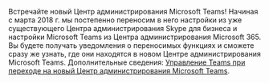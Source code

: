 Встречайте новый Центр администрирования Microsoft Teams! Начиная с марта 2018 г. мы постепенно переносим в него настройки из уже существующего Центра администрирования Skype для бизнеса и настройки Microsoft Teams из Центра администрирования Microsoft 365. Вы будете получать уведомления о переносимых функциях и сможете сразу же узнать, где они находятся в новом Центре администрирования Microsoft Teams. Дополнительные сведения: [Управление Teams при переходе на новый Центр администрирования Microsoft Teams](../manage-teams-skypeforbusiness-admin-center.md).
